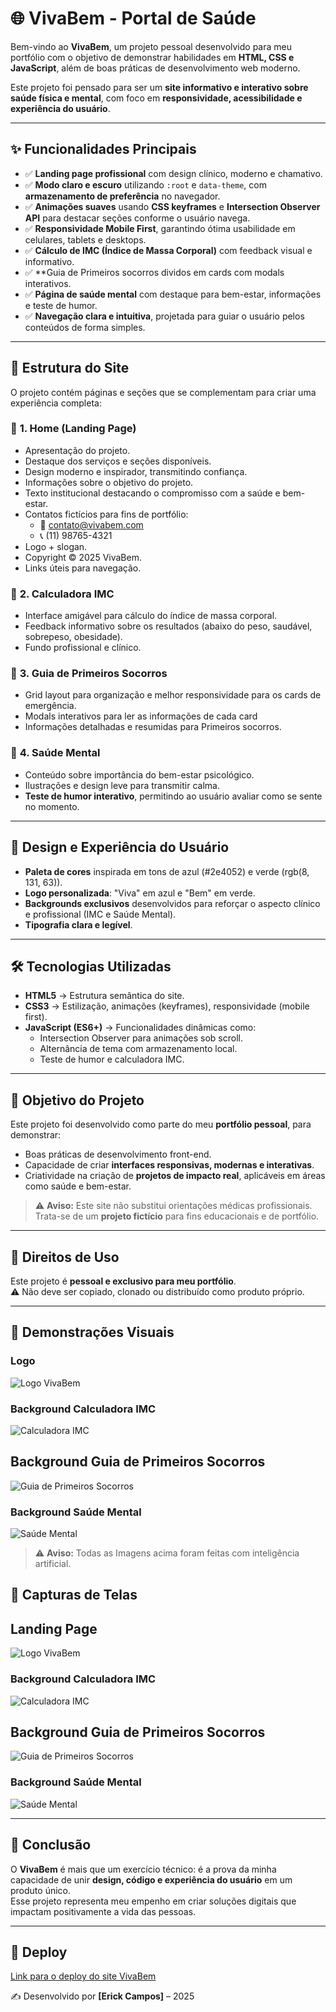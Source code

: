 # 🌐 VivaBem - Portal de Saúde

Bem-vindo ao **VivaBem**, um projeto pessoal desenvolvido para meu portfólio com o objetivo de demonstrar habilidades em **HTML, CSS e JavaScript**, além de boas práticas de desenvolvimento web moderno.  

Este projeto foi pensado para ser um **site informativo e interativo sobre saúde física e mental**, com foco em **responsividade, acessibilidade e experiência do usuário**.

---

## ✨ Funcionalidades Principais

- ✅ **Landing page profissional** com design clínico, moderno e chamativo.  
- ✅ **Modo claro e escuro** utilizando `:root` e `data-theme`, com **armazenamento de preferência** no navegador.  
- ✅ **Animações suaves** usando **CSS keyframes** e **Intersection Observer API** para destacar seções conforme o usuário navega.  
- ✅ **Responsividade Mobile First**, garantindo ótima usabilidade em celulares, tablets e desktops.  
- ✅ **Cálculo de IMC (Índice de Massa Corporal)** com feedback visual e informativo.
- ✅ **Guia de Primeiros socorros dividos em cards com modals interativos.    
- ✅ **Página de saúde mental** com destaque para bem-estar, informações e teste de humor.  
- ✅ **Navegação clara e intuitiva**, projetada para guiar o usuário pelos conteúdos de forma simples.  

---

## 📑 Estrutura do Site

O projeto contém páginas e seções que se complementam para criar uma experiência completa:

### 🔹 **1. Home (Landing Page)**
- Apresentação do projeto.
- Destaque dos serviços e seções disponíveis.
- Design moderno e inspirador, transmitindo confiança.
- Informações sobre o objetivo do projeto.  
- Texto institucional destacando o compromisso com a saúde e bem-estar.  
- Contatos fictícios para fins de portfólio:  
  - 📧 contato@vivabem.com  
  - 📞 (11) 98765-4321 
- Logo + slogan.  
- Copyright © 2025 VivaBem.  
- Links úteis para navegação.  

### 🔹 **2. Calculadora IMC**
- Interface amigável para cálculo do índice de massa corporal.  
- Feedback informativo sobre os resultados (abaixo do peso, saudável, sobrepeso, obesidade).  
- Fundo profissional e clínico.  

### 🔹 **3. Guia de Primeiros Socorros**
- Grid layout para organização e melhor responsividade para os cards de emergência.
- Modals interativos para ler as informações de cada card
- Informações detalhadas e resumidas para Primeiros socorros.  

### 🔹 **4. Saúde Mental**
- Conteúdo sobre importância do bem-estar psicológico.  
- Ilustrações e design leve para transmitir calma.  
- **Teste de humor interativo**, permitindo ao usuário avaliar como se sente no momento. 

---

## 🎨 Design e Experiência do Usuário

- **Paleta de cores** inspirada em tons de azul (#2e4052) e verde (rgb(8, 131, 63)). 
- **Logo personalizada**: "Viva" em azul e "Bem" em verde.  
- **Backgrounds exclusivos** desenvolvidos para reforçar o aspecto clínico e profissional (IMC e Saúde Mental).  
- **Tipografia clara e legível**.  

---

## 🛠️ Tecnologias Utilizadas

- **HTML5** → Estrutura semântica do site.  
- **CSS3** → Estilização, animações (keyframes), responsividade (mobile first).  
- **JavaScript (ES6+)** → Funcionalidades dinâmicas como:  
  - Intersection Observer para animações sob scroll.  
  - Alternância de tema com armazenamento local.  
  - Teste de humor e calculadora IMC.  

---

## 🎯 Objetivo do Projeto

Este projeto foi desenvolvido como parte do meu **portfólio pessoal**, para demonstrar:  
- Boas práticas de desenvolvimento front-end.  
- Capacidade de criar **interfaces responsivas, modernas e interativas**.  
- Criatividade na criação de **projetos de impacto real**, aplicáveis em áreas como saúde e bem-estar.  

> ⚠️ **Aviso:** Este site não substitui orientações médicas profissionais.  
> Trata-se de um **projeto fictício** para fins educacionais e de portfólio.  

---

## 🚫 Direitos de Uso

Este projeto é **pessoal e exclusivo para meu portfólio**.  
⚠️ Não deve ser copiado, clonado ou distribuído como produto próprio.  

---

## 📸 Demonstrações Visuais

### Logo
![Logo VivaBem](./src/assets/imgs/icons/VivaBemLogoTransparent.png)

### Background Calculadora IMC
![Calculadora IMC](./src/assets/imgs/dmi-calculator-bg.png)

## Background Guia de Primeiros Socorros
![Guia de Primeiros Socorros](./src/assets/imgs/Primeiros-Socorros-bg.png)

### Background Saúde Mental
![Saúde Mental](./src/assets/imgs/mental-health-bg.png)

> ⚠️ **Aviso:** Todas as Imagens acima foram feitas com inteligência artificial.  

## 📸 Capturas de Telas

## Landing Page
![Logo VivaBem](./src/assets/imgs/final%20project%20imgs/LandingPage.jpg)

### Background Calculadora IMC
![Calculadora IMC](./src/assets/imgs/final%20project%20imgs/CalculadoraIMC.jpg)

## Background Guia de Primeiros Socorros
![Guia de Primeiros Socorros](./src/assets/imgs/final%20project%20imgs/PrimeirosSocorros.jpg)

### Background Saúde Mental
![Saúde Mental](./src/assets/imgs/final%20project%20imgs/SaudeMental.jpg)

---

## 📌 Conclusão

O **VivaBem** é mais que um exercício técnico: é a prova da minha capacidade de unir **design, código e experiência do usuário** em um produto único.  
Esse projeto representa meu empenho em criar soluções digitais que impactam positivamente a vida das pessoas.  

---

## 📎 Deploy

[Link para o deploy do site VivaBem]()

✍️ Desenvolvido por **[Erick Campos]** – 2025
